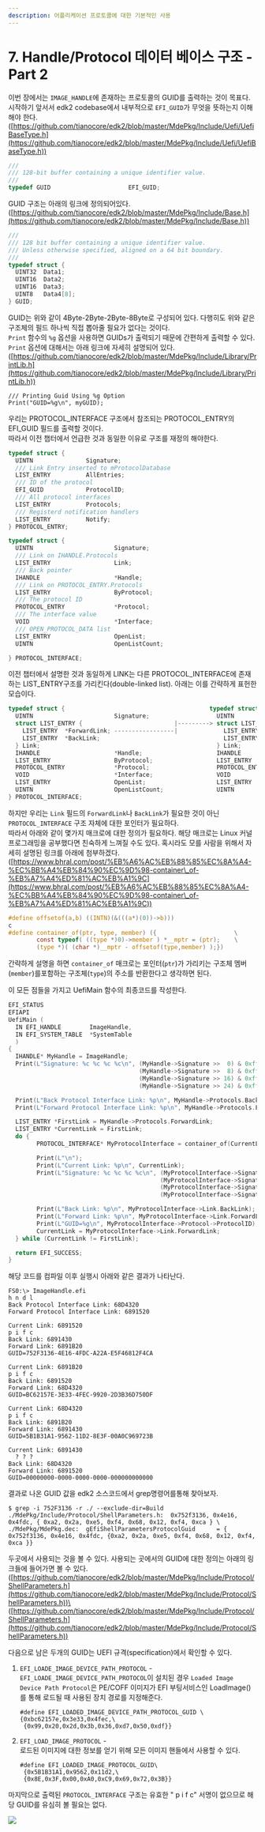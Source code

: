 ```yaml
---
description: 어플리케이션 프로토콜에 대한 기본적인 사용
---
```


# 7. Handle/Protocol 데이터 베이스 구조 - Part 2

이번 장에서는 `IMAGE_HANDLE`에 존재하는 프로토콜의 GUID를 출력하는 것이 목표다.\
시작하기 앞서서 edk2 codebase에서 내부적으로 `EFI_GUID`가 무엇을 뜻하는지 이해해야 한다.\
([https://github.com/tianocore/edk2/blob/master/MdePkg/Include/Uefi/UefiBaseType.h](https://github.com/tianocore/edk2/blob/master/MdePkg/Include/Uefi/UefiBaseType.h))

```c
///
/// 128-bit buffer containing a unique identifier value.
///
typedef GUID                      EFI_GUID;
```

GUID 구조는 아래의 링크에 정의되어있다.\
([https://github.com/tianocore/edk2/blob/master/MdePkg/Include/Base.h](https://github.com/tianocore/edk2/blob/master/MdePkg/Include/Base.h))

```c
///
/// 128 bit buffer containing a unique identifier value.
/// Unless otherwise specified, aligned on a 64 bit boundary.
///
typedef struct {
  UINT32  Data1;
  UINT16  Data2;
  UINT16  Data3;
  UINT8   Data4[8];
} GUID;
```

GUID는 위와 같이 4Byte-2Byte-2Byte-8Byte로 구성되어 있다. 다행히도 위와 같은 구조체의 필드 하나씩 직접 뽑아줄 필요가 없다는 것이다.\
`Print` 함수의 `%g` 옵션을 사용하면 GUIDs가 출력되기 때문에 간편하게 출력할 수 있다.\
`Print` 옵션에 대해서는 아래 링크에 자세히 설명되어 있다.\
([https://github.com/tianocore/edk2/blob/master/MdePkg/Include/Library/PrintLib.h](https://github.com/tianocore/edk2/blob/master/MdePkg/Include/Library/PrintLib.h))

```
/// Printing Guid Using %g Option
Print("GUID=%g\n", myGUID);
```

우리는 PROTOCOL\_INTERFACE 구조에서 참조되는 PROTOCOL\_ENTRY의 EFI\_GUID 필드를 출력할 것이다.\
따라서 이전 챕터에서 언급한 것과 동일한 이유로 구조를 재정의 해야한다.

```c
typedef struct {
  UINTN               Signature;
  /// Link Entry inserted to mProtocolDatabase
  LIST_ENTRY          AllEntries;
  /// ID of the protocol
  EFI_GUID            ProtocolID;
  /// All protocol interfaces
  LIST_ENTRY          Protocols;
  /// Registerd notification handlers
  LIST_ENTRY          Notify;
} PROTOCOL_ENTRY;

typedef struct {
  UINTN                       Signature;
  /// Link on IHANDLE.Protocols
  LIST_ENTRY                  Link;
  /// Back pointer
  IHANDLE                     *Handle;
  /// Link on PROTOCOL_ENTRY.Protocols
  LIST_ENTRY                  ByProtocol;
  /// The protocol ID
  PROTOCOL_ENTRY              *Protocol;
  /// The interface value
  VOID                        *Interface;
  /// OPEN_PROTOCOL_DATA list
  LIST_ENTRY                  OpenList;
  UINTN                       OpenListCount;

} PROTOCOL_INTERFACE;
```

이전 챕터에서 설명한 것과 동일하게 LINK는 다른 PROTOCOL\_INTERFACE에 존재하는 LIST\_ENTRY구조를 가리킨다(double-linked list). 아래는 이를 간략하게 표헌한 모습이다.

```c
typedef struct {                                         typedef struct {
  UINTN                       Signature;                   UINTN                       Signature;
  struct LIST_ENTRY {                          |---------> struct LIST_ENTRY {
    LIST_ENTRY  *ForwardLink; -----------------|             LIST_ENTRY  *ForwardLink;
    LIST_ENTRY  *BackLink;                                   LIST_ENTRY  *BackLink;
  } Link;                                                  } Link;
  IHANDLE                     *Handle;                     IHANDLE                     *Handle;
  LIST_ENTRY                  ByProtocol;                  LIST_ENTRY                  ByProtocol;
  PROTOCOL_ENTRY              *Protocol;                   PROTOCOL_ENTRY              *Protocol;
  VOID                        *Interface;                  VOID                        *Interface;
  LIST_ENTRY                  OpenList;                    LIST_ENTRY                  OpenList;
  UINTN                       OpenListCount;               UINTN                       OpenListCount;
} PROTOCOL_INTERFACE;   
```

하지만 우리는 `Link` 필드의 `ForwardLink`나 `BackLink`가 필요한 것이 아닌 `PROTOCOL_INTERFACE` 구조 자체에 대한 포인터가 필요하다.\
따라서 아래와 같이 몇가지 매크로에 대한 정의가 필요하다. 해당 매크로는 Linux 커널 프로그래밍을 공부했다면 친숙하게 느껴질 수도 있다. 혹시라도 모를 사람을 위해서 자세히 설명된 링크를 아래에 첨부하겠다.\
([https://www.bhral.com/post/%EB%A6%AC%EB%88%85%EC%8A%A4-%EC%BB%A4%EB%84%90%EC%9D%98-container\_of-%EB%A7%A4%ED%81%AC%EB%A1%9C](https://www.bhral.com/post/%EB%A6%AC%EB%88%85%EC%8A%A4-%EC%BB%A4%EB%84%90%EC%9D%98-container\_of-%EB%A7%A4%ED%81%AC%EB%A1%9C))

```c
#define offsetof(a,b) ((INTN)(&(((a*)(0))->b)))
c
#define container_of(ptr, type, member) ({                      \
        const typeof( ((type *)0)->member ) *__mptr = (ptr);    \
        (type *)( (char *)__mptr - offsetof(type,member) );})
```

간략하게 설명을 하면 `container_of` 매크로는 포인터(`ptr`)가 가리키는 구조체 멤버(`member`)를포함하는 구조체(`type`)의 주소를 반환한다고 생각하면 된다.

이 모든 점들을 가지고 UefiMain 함수의 최종코드를 작성한다.

```c
EFI_STATUS
EFIAPI
UefiMain (
  IN EFI_HANDLE        ImageHandle,
  IN EFI_SYSTEM_TABLE  *SystemTable
  )
{
  IHANDLE* MyHandle = ImageHandle;
  Print(L"Signature: %c %c %c %c\n", (MyHandle->Signature >>  0) & 0xff,
                                     (MyHandle->Signature >>  8) & 0xff,
                                     (MyHandle->Signature >> 16) & 0xff,
                                     (MyHandle->Signature >> 24) & 0xff);

  Print(L"Back Protocol Interface Link: %p\n", MyHandle->Protocols.BackLink);
  Print(L"Forward Protocol Interface Link: %p\n", MyHandle->Protocols.ForwardLink);

  LIST_ENTRY *FirstLink = MyHandle->Protocols.ForwardLink;
  LIST_ENTRY *CurrentLink = FirstLink;
  do {
        PROTOCOL_INTERFACE* MyProtocolInterface = container_of(CurrentLink, PROTOCOL_INTERFACE, Link);

        Print(L"\n");
        Print(L"Current Link: %p\n", CurrentLink);
        Print(L"Signature: %c %c %c %c\n", (MyProtocolInterface->Signature >>  0) & 0xff,
                                           (MyProtocolInterface->Signature >>  8) & 0xff,
                                           (MyProtocolInterface->Signature >> 16) & 0xff,
                                           (MyProtocolInterface->Signature >> 24) & 0xff);

        Print(L"Back Link: %p\n", MyProtocolInterface->Link.BackLink);
        Print(L"Forward Link: %p\n", MyProtocolInterface->Link.ForwardLink);
        Print(L"GUID=%g\n", MyProtocolInterface->Protocol->ProtocolID);
        CurrentLink = MyProtocolInterface->Link.ForwardLink;
  } while (CurrentLink != FirstLink);

  return EFI_SUCCESS;
}
```

해당 코드를 컴파일 이후 실행시 아래와 같은 결과가 나타난다.

```
FS0:\> ImageHandle.efi
h n d l
Back Protocol Interface Link: 68D4320
Forward Protocol Interface Link: 6891520

Current Link: 6891520
p i f c
Back Link: 6891430
Forward Link: 6891B20
GUID=752F3136-4E16-4FDC-A22A-E5F46812F4CA

Current Link: 6891B20
p i f c
Back Link: 6891520
Forward Link: 68D4320
GUID=BC62157E-3E33-4FEC-9920-2D3B36D750DF

Current Link: 68D4320
p i f c
Back Link: 6891B20
Forward Link: 6891430
GUID=5B1B31A1-9562-11D2-8E3F-00A0C969723B

Current Link: 6891430
  ? ? ?
Back Link: 68D4320
Forward Link: 6891520
GUID=00000000-0000-0000-0000-000000000000
```

결과로 나온 GUID 값을 edk2 소스코드에서 grep명령어를통해 찾아보자.

```
$ grep -i 752F3136 -r ./ --exclude-dir=Build
./MdePkg/Include/Protocol/ShellParameters.h:  0x752f3136, 0x4e16, 0x4fdc, { 0xa2, 0x2a, 0xe5, 0xf4, 0x68, 0x12, 0xf4, 0xca } \
./MdePkg/MdePkg.dec:  gEfiShellParametersProtocolGuid      = { 0x752f3136, 0x4e16, 0x4fdc, {0xa2, 0x2a, 0xe5, 0xf4, 0x68, 0x12, 0xf4, 0xca }}
```

두곳에서 사용되는 것을 볼 수 있다. 사용되는 곳에서의 GUID에 대한 정의는 아래의 링크들에 들어가면 볼 수 있다.\
([https://github.com/tianocore/edk2/blob/master/MdePkg/Include/Protocol/ShellParameters.h](https://github.com/tianocore/edk2/blob/master/MdePkg/Include/Protocol/ShellParameters.h))\
([https://github.com/tianocore/edk2/blob/master/MdePkg/Include/Protocol/ShellParameters.h](https://github.com/tianocore/edk2/blob/master/MdePkg/Include/Protocol/ShellParameters.h))

다음으로 남은 두개의 GUID는 UEFI 규격(specification)에서 확인할 수 있다.

1.  `EFI_LOADE_IMAGE_DEVICE_PATH_PROTOCOL` -\
    `EFI_LOADE_IMAGE_DEVICE_PATH_PROTOCOL`이 설치된 경우 `Loaded Image Device Path Protocol`은 PE/COFF 이미지가 EFI 부팅서비스인 LoadImage()를 통해 로드될 때 사용된 장치 경로를 지정해준다.

    ```
    #define EFI_LOADED_IMAGE_DEVICE_PATH_PROTOCOL_GUID \
    {0xbc62157e,0x3e33,0x4fec,\
     {0x99,0x20,0x2d,0x3b,0x36,0xd7,0x50,0xdf}}
    ```
2.  `EFI_LOAD_IMAGE_PROTOCOL` -\
    로드된 이미지에 대한 정보를 얻기 위해 모든 이미지 핸들에서 사용할 수 있다.

    ```
    #define EFI_LOADED_IMAGE_PROTOCOL_GUID\
     {0x5B1B31A1,0x9562,0x11d2,\
     {0x8E,0x3F,0x00,0xA0,0xC9,0x69,0x72,0x3B}}
    ```

마지막으로 출력된 `PROTOCOL_INTERFACE` 구조는 유효한 " p i f c" 서명이 없으므로 해당 GUID를 유심히 볼 필요는 없다.

![](<.gitbook/assets/image (5) (1) (1).png>)
